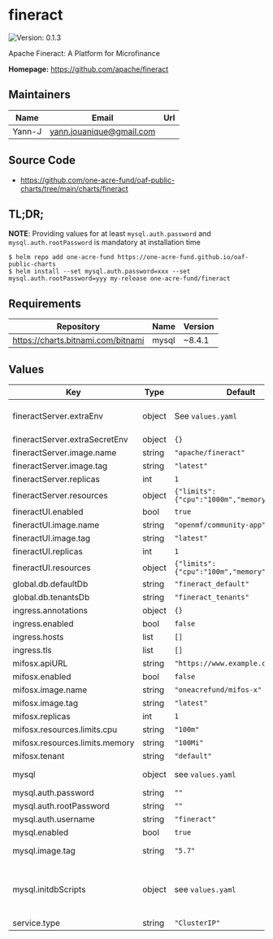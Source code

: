 # fineract



![Version: 0.1.3](https://img.shields.io/badge/Version-0.1.3-informational?style=flat-square) 

Apache Fineract: A Platform for Microfinance

**Homepage:** <https://github.com/apache/fineract>

## Maintainers

| Name | Email | Url |
| ---- | ------ | --- |
| Yann-J | yann.jouanique@gmail.com |  |

## Source Code

* <https://github.com/one-acre-fund/oaf-public-charts/tree/main/charts/fineract>

## TL;DR;

__NOTE__: Providing values for at least `mysql.auth.password` and `mysql.auth.rootPassword` is mandatory at installation time

```console
$ helm repo add one-acre-fund https://one-acre-fund.github.io/oaf-public-charts
$ helm install --set mysql.auth.password=xxx --set mysql.auth.rootPassword=yyy my-release one-acre-fund/fineract
```

## Requirements

| Repository | Name | Version |
|------------|------|---------|
| https://charts.bitnami.com/bitnami | mysql | ~8.4.1 |

## Values

| Key | Type | Default | Description |
|-----|------|---------|-------------|
| fineractServer.extraEnv | object | See `values.yaml` | Dictionary of key/value pairs to pass as environment variables to the backend pods They will be evaluated as Helm templates |
| fineractServer.extraSecretEnv | object | `{}` | Same as `extraEnv` but passed as secrets |
| fineractServer.image.name | string | `"apache/fineract"` | Fineract Docker image name |
| fineractServer.image.tag | string | `"latest"` | Fineract Docker image tag |
| fineractServer.replicas | int | `1` | Number of backend pods |
| fineractServer.resources | object | `{"limits":{"cpu":"1000m","memory":"1Gi"}}` | Resource settings for Backend pods |
| fineractUI.enabled | bool | `true` | Deploy MIFOS UI? |
| fineractUI.image.name | string | `"openmf/community-app"` | Frontend Docker image name |
| fineractUI.image.tag | string | `"latest"` | Frontend Docker image tag |
| fineractUI.replicas | int | `1` | Number of frontend pods |
| fineractUI.resources | object | `{"limits":{"cpu":"100m","memory":"100Mi"}}` | Resource settings for Backend pods |
| global.db.defaultDb | string | `"fineract_default"` | DB name for defaults db |
| global.db.tenantsDb | string | `"fineract_tenants"` | DB name for tenants db |
| ingress.annotations | object | `{}` | Ingress annotations |
| ingress.enabled | bool | `false` | Create Ingress? |
| ingress.hosts | list | `[]` |  |
| ingress.tls | list | `[]` | TLS settings |
| mifosx.apiURL | string | `"https://www.example.com"` |  |
| mifosx.enabled | bool | `false` | Deploy mifos-x UI? |
| mifosx.image.name | string | `"oneacrefund/mifos-x"` | Frontend Docker image name |
| mifosx.image.tag | string | `"latest"` | Frontend Docker image tag |
| mifosx.replicas | int | `1` | Number of frontend pods |
| mifosx.resources.limits.cpu | string | `"100m"` |  |
| mifosx.resources.limits.memory | string | `"100Mi"` |  |
| mifosx.tenant | string | `"default"` | Resource settings for Backend pods |
| mysql | object | see `values.yaml` | MySQL settings - see https://artifacthub.io/packages/helm/bitnami/mysql |
| mysql.auth.password | string | `""` | Please change these... |
| mysql.auth.rootPassword | string | `""` | Please change these... |
| mysql.auth.username | string | `"fineract"` | Fineract db user |
| mysql.enabled | bool | `true` | Install MySQL? |
| mysql.image.tag | string | `"5.7"` | _Warning_: Fineract db driver doesn't support mysql 8 |
| mysql.initdbScripts | object | see `values.yaml` | Dictionary of init scripts to run on initial MySQL setup __WARNING__! These db init scripts will only be executed on a brand new, uninitialized instance! Further changes will be ignored after the first init, unless you wipe the underlying PV/PVC volumes |
| service.type | string | `"ClusterIP"` | Service type for Fineract and UI services |